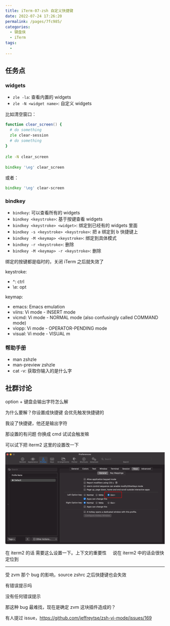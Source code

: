 ```yaml
---
title: iTerm-07-zsh 自定义快捷键
date: 2022-07-24 17:26:20
permalink: /pages/7fc985/
categories:
  - 键盘侠
  - iTerm
tags:
  -
---
```


## 任务点

### widgets

- `zle -la`: 查看内置的 widgets
- `zle -N <widget name>`: 自定义 widgets

比如清空窗口：

```zsh
function clear_screen() {
  # do something
  zle clear-session
  # do something
}

zle -N clear_screen

bindkey '\eg' clear_screen
```

或者：

```zsh
bindkey '\eg' clear-screen
```

### bindkey

- `bindkey`: 可以查看所有的 widgets
- `bindkey <keystroke>`: 基于按键查看 widgets
- `bindkey <keystroke> <widget>`: 绑定到已经有的 widgets 里面
- `bindkey -s <keystroke> <keystroke>`: 把 a 绑定到 b 快捷键上
- `bindkey -M <keymap> <keystroke>`: 绑定到具体模式
- `bindkey -r <keystroke>`: 删除
- `bindkey -M <keymap> -r <keystroke>`: 删除

绑定的按键都是临时的，关闭 iTerm 之后就失效了

keystroke:

- ^: ctrl
- \e: opt

keymap:

- emacs: Emacs emulation
- viins: Vi mode - INSERT mode
- vicmd: Vi mode - NORMAL mode (also confusingly called COMMAND mode)
- viopp: Vi mode - OPERATOR-PENDING mode
- visual: Vi mode - VISUAL m

### 帮助手册

- man zshzle
- man-preview zshzle
- cat -v: 获取你输入的是什么字

## 社群讨论

option + 键盘会输出字符怎么解

为什么要解？你设置成快捷键 会优先触发快捷键的

我设了快捷键，他还是输出字符

那设置的有问题 你换成 cmd 试试会触发嘛

可以试下把 iterm2 这里的设置改一下

![](../../.vuepress/public/img/iTerm/003.png)

在 iterm2 的话 需要这么设置一下。上下文的重要性     说在 iterm2 中的话会很快定位到

<hr />

受 zvm 那个 bug 的影响，source zshrc 之后快捷键也会失效

有错误提示吗

没有任何错误提示

那这种 bug 最难找，现在是确定 zvm 这块插件造成的？

有人提过 issue，https://github.com/jeffreytse/zsh-vi-mode/issues/169
